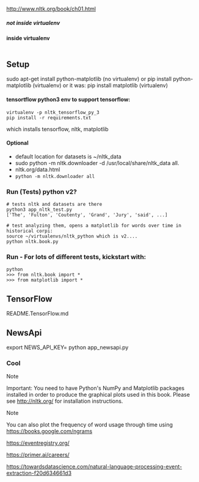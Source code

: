 
http://www.nltk.org/book/ch01.html

##### not inside virtualenv
#### inside virtualenv
```

```

## Setup
sudo apt-get install python-matplotlib (no virtualenv)
or
pip install python-matplotlib (virtualenv)
or it was:
pip install matplotlib (virtualenv)


#### tensortflow python3 env to support tensorflow:
```
virtualenv -p nltk_tensorflow_py_3
pip install -r requirements.txt
```
which installs tensorflow, nltk, matplotlib

#### Optional
- default location for datasets is ~/nltk_data
- sudo python -m nltk.downloader -d /usr/local/share/nltk_data all.
- nltk.org/data.html
- `python -m nltk.downloader all`

### Run (Tests) python v2?
```
# tests nltk and datasets are there
python3 app_nltk_test.py
['The', 'Fulton', 'Coutenty', 'Grand', 'Jury', 'said', ...]

# test analyzing them, opens a matplotlib for words over time in historical corpi:
source ~/virtualenvs/nltk_python which is v2....
python nltk.book.py

```

### Run -  For lots of different tests, kickstart with:
```
python
>>> from nltk.book import *
>>> from matplotlib import *
```

## TensorFlow
README.TensorFlow.md

## NewsApi
export NEWS_API_KEY=<key>
python app_newsapi.py


### Cool
Note

Important: You need to have Python's NumPy and Matplotlib packages installed in order to produce the graphical plots used in this book. Please see http://nltk.org/ for installation instructions.

Note

You can also plot the frequency of word usage through time using https://books.google.com/ngrams


https://eventregistry.org/

https://primer.ai/careers/

https://towardsdatascience.com/natural-language-processing-event-extraction-f20d634661d3